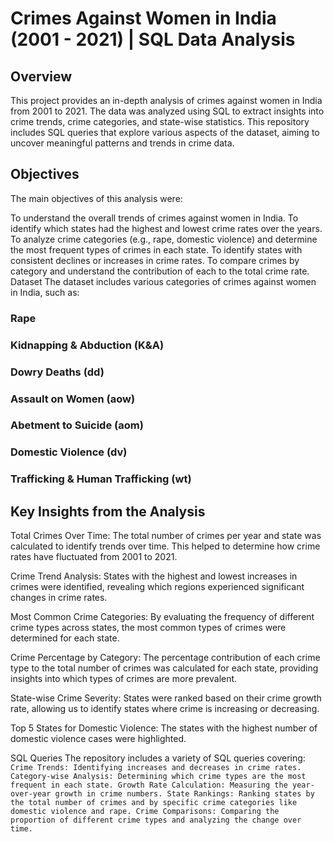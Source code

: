 # Crimes Against Women in India (2001 - 2021) | SQL Data Analysis

## Overview
This project provides an in-depth analysis of crimes against women in India from 2001 to 2021. The data was analyzed using SQL to extract insights into crime trends, crime categories, and state-wise statistics. This repository includes SQL queries that explore various aspects of the dataset, aiming to uncover meaningful patterns and trends in crime data.

## Objectives
The main objectives of this analysis were:

To understand the overall trends of crimes against women in India.
To identify which states had the highest and lowest crime rates over the years.
To analyze crime categories (e.g., rape, domestic violence) and determine the most frequent types of crimes in each state.
To identify states with consistent declines or increases in crime rates.
To compare crimes by category and understand the contribution of each to the total crime rate.
Dataset
The dataset includes various categories of crimes against women in India, such as:

### Rape
### Kidnapping & Abduction (K&A)
### Dowry Deaths (dd)
### Assault on Women (aow)
### Abetment to Suicide (aom)
### Domestic Violence (dv)
### Trafficking & Human Trafficking (wt)

## Key Insights from the Analysis 

Total Crimes Over Time: The total number of crimes per year and state was calculated to identify trends over time. This helped to determine how crime rates have fluctuated from 2001 to 2021.

Crime Trend Analysis: States with the highest and lowest increases in crimes were identified, revealing which regions experienced significant changes in crime rates.

Most Common Crime Categories: By evaluating the frequency of different crime types across states, the most common types of crimes were determined for each state.

Crime Percentage by Category: The percentage contribution of each crime type to the total number of crimes was calculated for each state, providing insights into which types of crimes are more prevalent.

State-wise Crime Severity: States were ranked based on their crime growth rate, allowing us to identify states where crime is increasing or decreasing.

Top 5 States for Domestic Violence: The states with the highest number of domestic violence cases were highlighted.

SQL Queries
The repository includes a variety of SQL queries covering:
`
Crime Trends: Identifying increases and decreases in crime rates.
Category-wise Analysis: Determining which crime types are the most frequent in each state.
Growth Rate Calculation: Measuring the year-over-year growth in crime numbers.
State Rankings: Ranking states by the total number of crimes and by specific crime categories like domestic violence and rape.
Crime Comparisons: Comparing the proportion of different crime types and analyzing the change over time.`


